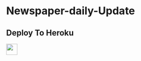 
# Newspaper-daily-Update


## Deploy To Heroku

<a href="https://heroku.com/deploy?template=https://github.com/Adarshpandeyji/Magictxtuploader">
     <img height="30px" src="https://img.shields.io/badge/Deploy%20To%20Heroku-blueviolet?style=for-the-badge&logo=heroku">
  </a>
  
